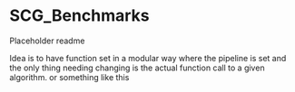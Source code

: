 # SCG_Benchmarks

Placeholder readme

Idea is to have function set in a modular way where the pipeline is set and the only thing needing changing is the actual function call to a given algorithm. or something like this 
